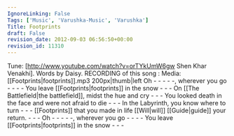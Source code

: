 ```yaml
---
IgnoreLinking: False
Tags: ['Music', 'Varushka-Music', 'Varushka']
Title: Footprints
draft: False
revision_date: 2012-09-03 06:56:50+00:00
revision_id: 11310
---
```


Tune: [http://www.youtube.com/watch?v=orTYkUmW6gw Shen Khar Venakhi]. 
Words by Daisy.
RECORDING of this song : Media:[[Footprints|footprints]].mp3
200px|thumb|left
Oh - - - - -, wherever you go - - - -
You leave [[Footprints|footprints]] in the snow - - - 
On [[The Battlefield|the battlefield]], midst the hue and cry - - - 
You looked death in the face and were not afraid to die - - - 
In the Labyrinth, you know where to turn - - - 
[[Footprints]] that you made in life [[Will|will]] [[Guide|guide]] your return. - - -
Oh - - - - -, wherever you go - - - -
You leave [[Footprints|footprints]] in the snow - - -